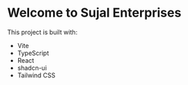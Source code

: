 # Welcome to Sujal Enterprises

This project is built with:

- Vite
- TypeScript
- React
- shadcn-ui
- Tailwind CSS

